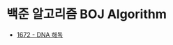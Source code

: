 # 백준 알고리즘 BOJ Algorithm
* [1672 - DNA 해독](https://github.com/kHeNoTbB/Algorithm/blob/master/baekjoon/1672.java)
